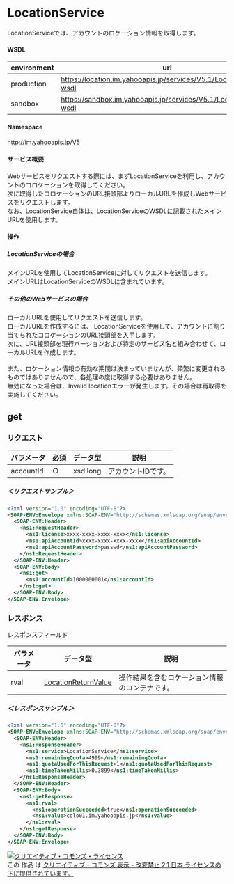 # LocationService
LocationServiceでは、アカウントのロケーション情報を取得します。
#### WSDL
| environment | url |
|---|---|
| production  | https://location.im.yahooapis.jp/services/V5.1/LocationService?wsdl|
| sandbox  | https://sandbox.im.yahooapis.jp/services/V5.1/LocationService?wsdl|
#### Namespace
http://im.yahooapis.jp/V5
#### サービス概要
Webサービスをリクエストする際には、まずLocationServiceを利用し、アカウントのコロケーションを取得してください。<br>
次に取得したコロケーションのURL接頭部よりローカルURLを作成しWebサービスをリクエストします。<br>
なお、LocationService自体は、LocationServiceのWSDLに記載されたメインURLを使用します。

#### 操作

##### LocationServiceの場合
メインURLを使用してLocationServiceに対してリクエストを送信します。<br>
メインURLはLocationServiceのWSDLに含まれています。

##### その他のWebサービスの場合
ローカルURLを使用してリクエストを送信します。<br>
ローカルURLを作成するには、 LocationServiceを使用して、アカウントに割り当てられたコロケーションのURL接頭部を入手します。<br>
次に、URL接頭部を現行バージョンおよび特定のサービス名と組み合わせて、ローカルURLを作成します。<br>
<br>
また、ロケーション情報の有効な期間は決まっていませんが、頻繁に変更されるものではありませんので、各処理の度に取得する必要はありません。<br>
無効になった場合は、Invalid locationエラーが発生します。その場合は再取得を実施してください。

## get
### リクエスト

| パラメータ | 必須 | データ型 | 説明 | 
|---|---|---|---|
| accountId | ○ | xsd:long | アカウントIDです。 | 

##### ＜リクエストサンプル＞
```xml
<?xml version="1.0" encoding="UTF-8"?> 
<SOAP-ENV:Envelope xmlns:SOAP-ENV="http://schemas.xmlsoap.org/soap/envelope/" xmlns:ns1="http://im.yahooapis.jp/V4"> 
  <SOAP-ENV:Header> 
    <ns1:RequestHeader> 
      <ns1:license>xxxx-xxxx-xxxx-xxxx</ns1:license> 
      <ns1:apiAccountId>xxxx-xxxx-xxxx-xxxx</ns1:apiAccountId> 
      <ns1:apiAccountPassword>passwd</ns1:apiAccountPassword> 
    </ns1:RequestHeader> 
  </SOAP-ENV:Header> 
  <SOAP-ENV:Body> 
    <ns1:get> 
      <ns1:accountId>1000000001</ns1:accountId> 
    </ns1:get> 
  </SOAP-ENV:Body> 
</SOAP-ENV:Envelope>
```

### レスポンス
レスポンスフィールド

| パラメータ | データ型 | 説明 | 
|---|---|---|
| rval | [LocationReturnValue](../data/LocationReturnValue.md) | 操作結果を含むロケーション情報のコンテナです。 | error | [Error](../data/Error.md) | エラーです。 | 

##### ＜レスポンスサンプル＞
```xml
<?xml version="1.0" encoding="UTF-8"?>
<SOAP-ENV:Envelope xmlns:SOAP-ENV="http://schemas.xmlsoap.org/soap/envelope/" xmlns:ns1="http://im.yahooapis.jp/V4">
  <SOAP-ENV:Header>
    <ns1:ResponseHeader>
      <ns1:service>LocationService</ns1:service>
      <ns1:remainingQuota>4999</ns1:remainingQuota>
      <ns1:quotaUsedForThisRequest>1</ns1:quotaUsedForThisRequest>
      <ns1:timeTakenMillis>0.3899</ns1:timeTakenMillis>
    </ns1:ResponseHeader>
  </SOAP-ENV:Header>
  <SOAP-ENV:Body>
    <ns1:getResponse>
      <ns1:rval>
        <ns1:operationSucceeded>true</ns1:operationSucceeded>
        <ns1:value>colo01.im.yahooapis.jp</ns1:value>
      </ns1:rval>
    </ns1:getResponse>
  </SOAP-ENV:Body>
</SOAP-ENV:Envelope>
```
<a rel="license" href="http://creativecommons.org/licenses/by-nd/2.1/jp/"><img alt="クリエイティブ・コモンズ・ライセンス" style="border-width:0" src="https://i.creativecommons.org/l/by-nd/2.1/jp/88x31.png" /></a><br />この 作品 は <a rel="license" href="http://creativecommons.org/licenses/by-nd/2.1/jp/">クリエイティブ・コモンズ 表示 - 改変禁止 2.1 日本 ライセンスの下に提供されています。</a>
